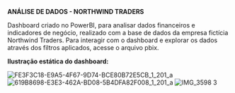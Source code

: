 **ANÁLISE DE DADOS - NORTHWIND TRADERS** 

Dashboard criado no PowerBI, para analisar dados financeiros e indicadores de negócio, realizado com a base de dados da empresa fictícia Northwind Traders. Para interagir com o dashboard e explorar os dados através dos filtros aplicados, acesse o arquivo pbix.

**Ilustração estática do dashboard:**

![FE3F3C18-E9A5-4F67-9D74-BCE80B72E5CB_1_201_a](https://github.com/joaopnolasco/Northwind-BI/assets/132152323/ca1509d5-23b3-4ba6-b80b-cc215067e237)
![619B8698-E3E3-462A-BD08-5B4DFA82F008_1_201_a](https://github.com/joaopnolasco/Northwind-BI/assets/132152323/e50a5864-202a-4674-bf4e-876a2533a895)
![IMG_3598 3](https://github.com/user-attachments/assets/29e6151c-752a-4bac-b342-9324b82b8822)


